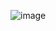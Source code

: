 ![image](https://user-images.githubusercontent.com/51329156/95940459-5819f700-0e19-11eb-9507-ca32d26e6e3b.png)
